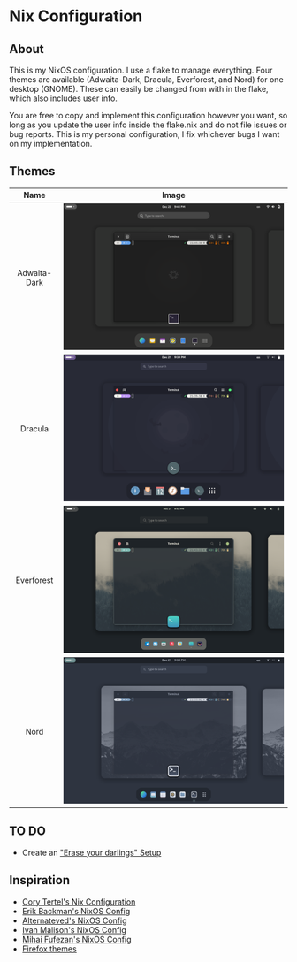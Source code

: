 # Nix Configuration

## About
This is my NixOS configuration. I use a flake to manage everything. Four themes are available (Adwaita-Dark, Dracula, Everforest, and Nord) for one desktop (GNOME). These can easily be changed from with in the flake, which also includes user info.

You are free to copy and implement this configuration however you want, so long as you update the user info inside the flake.nix and do not file issues or bug reports. This is my personal configuration, I fix whichever bugs I want on my implementation.

## Themes

| Name | Image |
| :---: | :---: |
| Adwaita-Dark | ![Image](images/adwaita-dark.png) |
| Dracula | ![Image](images/dracula.png) |
| Everforest | ![Image](images/everforest.png) |
| Nord | ![Image](images/nord.png) |

## TO DO

- Create an ["Erase your darlings" Setup](https://grahamc.com/blog/erase-your-darlings "Erase your darlings")

## Inspiration

- [Cory Tertel's Nix Configuration](https://github.com/corytertel/nix-configuration "Cory Tertel's Nix Configuration")
- [Erik Backman's NixOS Config](https://github.com/erikbackman/nixos-config "Erik Backman's NixOS Config")
- [Alternateved's NixOS Config](https://github.com/alternateved/nixos-config "Alternateved's NixOS Config")
- [Ivan Malison's NixOS Config](https://github.com/IvanMalison/dotfiles "Ivan Malison's NixOS Config")
- [Mihai Fufezan's NixOS Config](https://github.com/fufexan/dotfiles "Mihai Fufezan's NixOS Config")
- [Firefox themes](https://github.com/rafaelmardojai/firefox-gnome-theme "Firefox themes")
